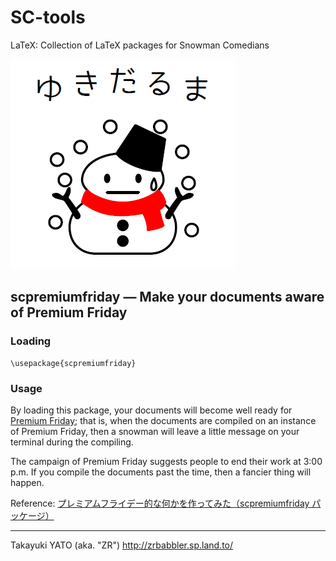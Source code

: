 SC-tools
========

LaTeX: Collection of LaTeX packages for Snowman Comedians

![NICE!](https://raw.githubusercontent.com/zr-tex8r/SC-tools/images/essence-1.png)

scpremiumfriday ― Make your documents aware of Premium Friday
--------------------------------------------------------------

### Loading

    \usepackage{scpremiumfriday}

### Usage

By loading this package, your documents will become well ready for
[Premium Friday]; that is, when the documents are compiled on an
instance of Premium Friday, then a snowman will leave a little
message on your terminal during the compiling.

[Premium Friday]: https://en.wikipedia.org/wiki/Premium_Friday

The campaign of Premium Friday suggests people to end their work
at 3:00 p.m. If you compile the documents past the time, then a
fancier thing will happen.

Reference:
[プレミアムフライデー的な何かを作ってみた（scpremiumfriday パッケージ）](http://d.hatena.ne.jp/zrbabbler/20170324/1490318527)

--------------------
Takayuki YATO (aka. "ZR") 
http://zrbabbler.sp.land.to/
